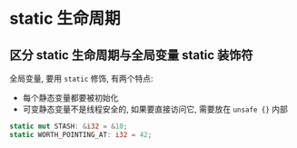# static 生命周期

## 区分 static 生命周期与全局变量 static 装饰符

全局变量, 要用 `static` 修饰, 有两个特点:

* 每个静态变量都要被初始化
* 可变静态变量不是线程安全的, 如果要直接访问它, 需要放在 `unsafe {}` 内部

```rust
static mut STASH: &i32 = &10;
static WORTH_POINTING_AT: i32 = 42;
```
